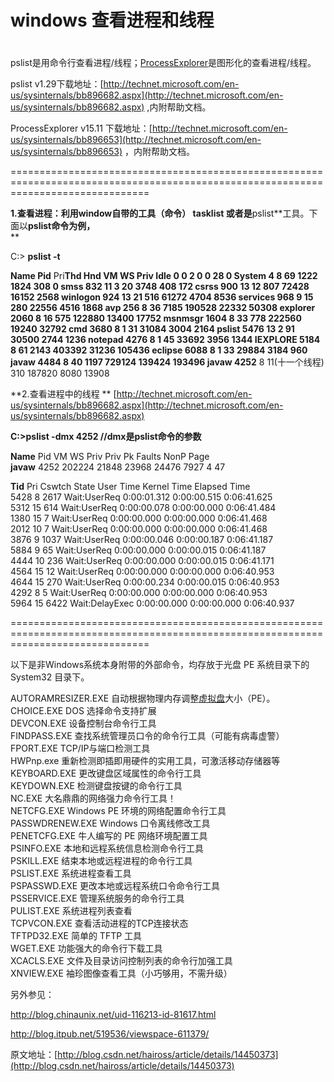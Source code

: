 # windows 查看进程和线程

# 

pslist是用命令行查看进程/线程；[ProcessExplorer](https://www.baidu.com/s?wd=ProcessExplorer&tn=24004469_oem_dg&rsv_dl=gh_pl_sl_csd)是图形化的查看进程/线程。

pslist v1.29下载地址：[http://technet.microsoft.com/en-us/sysinternals/bb896682.aspx](http://technet.microsoft.com/en-us/sysinternals/bb896682.aspx) ,内附帮助文档。

ProcessExplorer v15.11 下载地址：[http://technet.microsoft.com/en-us/sysinternals/bb896653](http://technet.microsoft.com/en-us/sysinternals/bb896653) ，内附帮助文档。

====================================================================================================================================

**1.查看进程：利用window自带的工具（命令）  tasklist 或者是**pslist**工具。下面以****pslist命令为例，****  
**

C:> **pslist -t**

**Name                             Pid** Pri**Thd  Hnd      VM      WS    Priv
Idle                               0   0   2    0       0      28       0
  System                           4   8  69 1222    1824     308       0
    smss                         832  11   3   20    3748     408     172
      csrss                      900  13  12  807   72428   16152    2568
      winlogon                   924  13  21  516   61272    4704    8536
        services                 968   9  15  280   22556    4516    1868
          avp                    256   8  36 7185  190528   22332   50308
explorer                        2060   8  16  575  122880   13400   17752
  msnmsgr                       1604   8  33  778  222560   19240   32792
  cmd                           3680   8   1   31   31084    3004    2164
    pslist                      5476  13   2   91   30500    2744    1236
  notepad                       4276   8   1   45   33692    3956    1344
  IEXPLORE                      5184   8  61 2143  403392   31236  105436
  eclipse                       6088   8   1   33   29884    3184     960
    javaw                       4484   8  40 1197  729124  139424  193496
      javaw                     4252**   8 11(十一个线程)  310  187820    8080   13908

**2.查看进程中的线程                      **                                                   [http://technet.microsoft.com/en-us/sysinternals/bb896682.aspx](http://technet.microsoft.com/en-us/sysinternals/bb896682.aspx)

**C:&gt;**​**pslist -dmx 4252                                                                     //dmx是pslist命令的参数**

**Name**                Pid      VM      WS    Priv Priv Pk   Faults   NonP Page  
**javaw**              4252  202224   21848   23968   24476     7927      4   47

 **Tid** Pri    Cswtch            State     User Time   Kernel Time   Elapsed Time  
5428   8      2617     Wait:UserReq  0:00:01.312   0:00:00.515    0:06:41.625  
5312  15       614     Wait:UserReq  0:00:00.078   0:00:00.000    0:06:41.484  
1380  15         7     Wait:UserReq  0:00:00.000   0:00:00.000    0:06:41.468  
2012  10         7     Wait:UserReq  0:00:00.000   0:00:00.000    0:06:41.468  
3876   9      1037     Wait:UserReq  0:00:00.046   0:00:00.187    0:06:41.187  
5884   9        65     Wait:UserReq  0:00:00.000   0:00:00.015    0:06:41.187  
4444  10       236     Wait:UserReq  0:00:00.000   0:00:00.015    0:06:41.171  
4564  15        12     Wait:UserReq  0:00:00.000   0:00:00.000    0:06:40.953  
4644  15       270     Wait:UserReq  0:00:00.234   0:00:00.015    0:06:40.953  
4292   8         5     Wait:UserReq  0:00:00.000   0:00:00.000    0:06:40.953  
5964  15      6422   Wait:DelayExec  0:00:00.000   0:00:00.000    0:06:40.937

====================================================================================================================================

以下是非Windows系统本身附带的外部命令，均存放于光盘 PE 系统目录下的 System32 目录下。

AUTORAMRESIZER.EXE 自动根据物理内存调整[虚拟盘](https://www.baidu.com/s?wd=%E8%99%9A%E6%8B%9F%E7%9B%98&tn=24004469_oem_dg&rsv_dl=gh_pl_sl_csd)大小（PE）。  
CHOICE.EXE DOS 选择命令支持扩展  
DEVCON.EXE 设备控制台命令行工具  
FINDPASS.EXE 查找系统管理员口令的命令行工具（可能有病毒虚警）  
FPORT.EXE TCP/IP与端口检测工具  
HWPnp.exe 重新检测即插即用硬件的实用工具，可激活移动存储器等  
KEYBOARD.EXE 更改键盘区域属性的命令行工具  
KEYDOWN.EXE 检测键盘按键的命令行工具  
NC.EXE 大名鼎鼎的网络强力命令行工具！  
NETCFG.EXE Windows PE 环境的网络配置命令行工具  
PASSWDRENEW.EXE Windows 口令离线修改工具  
PENETCFG.EXE 牛人编写的 PE 网络环境配置工具  
PSINFO.EXE 本地和远程系统信息检测命令行工具  
PSKILL.EXE 结束本地或远程进程的命令行工具  
PSLIST.EXE 系统进程查看工具  
PSPASSWD.EXE 更改本地或远程系统口令命令行工具  
PSSERVICE.EXE 管理系统服务的命令行工具  
PULIST.EXE 系统进程列表查看  
TCPVCON.EXE 查看活动进程的TCP连接状态  
TFTPD32.EXE 简单的 TFTP 工具  
WGET.EXE 功能强大的命令行下载工具  
XCACLS.EXE 文件及目录访问控制列表的命令行加强工具  
XNVIEW.EXE 袖珍图像查看工具（小巧够用，不需升级）

另外参见：

http://blog.chinaunix.net/uid-116213-id-81617.html

http://blog.itpub.net/519536/viewspace-611379/

原文地址：[http://blog.csdn.net/haiross/article/details/14450373](http://blog.csdn.net/haiross/article/details/14450373)
